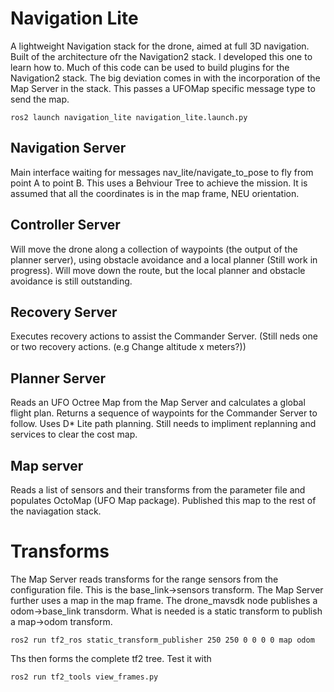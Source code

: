 # Navigation Lite
A lightweight Navigation stack for the drone, aimed at full 3D navigation.  Built of the architecture ofr the Navigation2 stack.  I developed this one to learn how to. Much of this code can be used to build plugins for the Navigation2 stack.  The big deviation comes in with the incorporation of the Map Server in the stack.  This passes a UFOMap specific message type to send the map.

```
ros2 launch navigation_lite navigation_lite.launch.py
```

## Navigation Server
Main interface waiting for messages nav_lite/navigate_to_pose to fly from point A to point B.  This uses a Behviour Tree to achieve the mission.  It is assumed that all the coordinates is in the map frame, NEU orientation.

## Controller Server
Will move the drone along a collection of waypoints (the output of the planner server), using obstacle avoidance and a local planner  (Still work in progress).  Will move down the route, but the local planner and obstacle avoidance is still outstanding.

## Recovery Server
Executes recovery actions to assist the Commander Server. (Still neds one or two recovery actions. (e.g Change altitude x meters?))

## Planner Server
Reads an UFO Octree Map from the Map Server and calculates a global flight plan.  Returns a sequence of waypoints for the Commander Server to follow. Uses D* Lite path planning.  Still needs to impliment replanning and services to clear the cost map.

## Map server
Reads a list of sensors and their transforms from the parameter file and populates OctoMap (UFO Map package).  Published this map to the rest of the naviagation stack.

# Transforms
The Map Server reads transforms for the range sensors from the configuration file. This is the base_link->sensors transform.  The Map Server further uses a map in the map frame. The drone_mavsdk node publishes a odom->base_link transdorm. What is needed is a static transform to publish a map->odom transform.  
```
ros2 run tf2_ros static_transform_publisher 250 250 0 0 0 0 map odom
```
Ths then forms the complete tf2 tree.  Test it with
```
ros2 run tf2_tools view_frames.py
```
